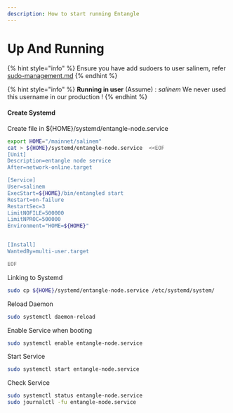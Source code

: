 ```yaml
---
description: How to start running Entangle
---
```


# Up And Running

{%  hint style="info" %}
Ensure you have add sudoers to user salinem, refer [sudo-management.md](../../../security/sudo-management.md "mention")
{%  endhint %}

{%  hint style="info" %}
**Running in user** (Assume) : _salinem_ We never used this username in our production !
{%  endhint %}

#### Create Systemd

Create file in ${HOME}/systemd/entangle-node.service

```bash
export HOME="/mainnet/salinem"
cat > ${HOME}/systemd/entangle-node.service  <<EOF
[Unit]
Description=entangle node service
After=network-online.target

[Service]
User=salinem
ExecStart=${HOME}/bin/entangled start 
Restart=on-failure
RestartSec=3
LimitNOFILE=500000
LimitNPROC=500000
Environment="HOME=${HOME}"


[Install]
WantedBy=multi-user.target

EOF
```

Linking to Systemd

```bash
sudo cp ${HOME}/systemd/entangle-node.service /etc/systemd/system/
```

Reload Daemon

```bash
sudo systemctl daemon-reload
```

Enable Service when booting

```bash
sudo systemctl enable entangle-node.service
```

Start Service

```bash
sudo systemctl start entangle-node.service
```

Check Service

```bash
sudo systemctl status entangle-node.service
sudo journalctl -fu entangle-node.service
```
